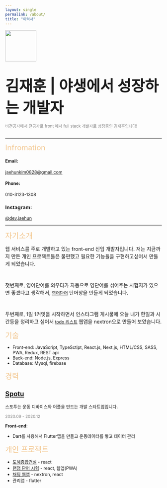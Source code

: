 ```yaml
---
layout: single
permalink: /about/
title: "이력서"
---
```


<img src="https://user-images.githubusercontent.com/67530239/148519069-f793fd6f-b657-4608-a86e-18dce6a2e053.png" width="100" height="100"/>

# <font size='7'>김재훈 | 야생에서 성장하는 개발자</font>

<span style='color: grey'><font size='2'>비전공자에서 전공자로 front 에서 full stack 개발자로 성장중인 김재훈입니다!</font></span>
<br>
<br>

<hr />
<span style='color: #F3C892'><font size='5'>Infromation</font></span>
<br>

#### Email:

jaehunkim0828@gmail.com

#### Phone:

010-3123-1308

### Instagram:

[@dev.jaehun](https://www.instagram.com/dev.jaehun/)

<hr />

<span style='color: #F3C892'><font size='5'>자기소개</font></span>

<font size='3'>웹 서비스를 주로 개발하고 있는 front-end 신입 개발자입니다. 저는 지금까지 만든 개인 프로젝트들은 불편했고 필요한 기능들을 구현하고싶어서 만들게 되었습니다.
</font>

<br>

<font size='3'>첫번째로, 영어단어를 외우다가 자동으로 영단어를 섞어주는 시험지가 있으면 좋겠다고 생각해서,</font> [영어단어](https://dailyvocatest.tk/)<font size='3'> 단어장을 만들게 되었습니다.</font>

<br>

<font size='3'>두번째로, 1일 1커밋을 시작하면서 인스타그램 게시물에 오늘 내가 한일과 시간등을 정리하고 싶어서</font> [todo 리스트](https://github.com/jaehunkim0828/nextron-checkwork)
<font size='3'> 웹앱을 nextron으로 만들어 보았습니다. </font>

<span style='color: #F3C892'><font size='5'>기술</font></span>

- Front-end: JavaScript, TypeSctipt, React.js, Next.js, HTML/CSS, SASS, PWA, Redux, REST api
- Back-end: Node.js, Express
- Database: Mysql, firebase

<span style='color: #F3C892'><font size='5'>경력</font></span>

## [Spotu](https://spotu.io/ko.html)

스포투는 운동 디바이스와 어플을 만드는 개발 스타트업입니다.

<span style='color: grey'><font size='2'>2020.09 - 2020.12</font></span>

**Front-end**:

- Dart를 사용해서 Flutter앱을 만들고 운동데이터를 쌓고 데이터 관리

<span style='color: #F3C892'><font size='5'>개인 프로잭트</font></span>

- [도혜종합건설](http://dohye.co.kr) - react
- [랜덤 단어 시험](https://dailyvocatest.tk) - react, 웹앱(PWA)
- [채팅 웹앱](https://github.com/jaehunkim0828/nextron-chatting) - nextron, react
- 관리앱 - flutter

